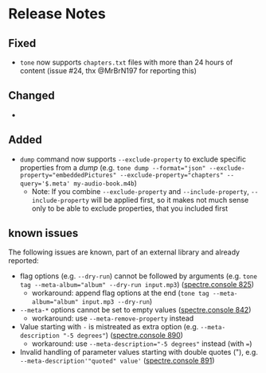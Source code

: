 # Release Notes

## Fixed

- `tone` now supports `chapters.txt` files with more than 24 hours of content (issue #24, thx @MrBrN197 for reporting this)

## Changed

- 

## Added

- `dump` command now supports `--exclude-property` to exclude specific properties from a *dump* (e.g. `tone dump --format="json" --exclude-property="embeddedPictures" --exclude-property="chapters" --query='$.meta' my-audio-book.m4b`)
  - Note: If you combine `--exclude-property` and `--include-property`, `--include-property` will be applied first, so it makes not much sense only to be able to exclude properties, that you included first

## known issues

The following issues are known, part of an external library and already reported:

- flag options (e.g. `--dry-run`) cannot be followed by arguments (e.g. `tone tag --meta-album="album" --dry-run input.mp3`) ([spectre.console 825])
  - workaround: append flag options at the end (`tone tag --meta-album="album" input.mp3 --dry-run`)
- `--meta-*` options cannot be set to empty values ([spectre.console 842])
  - workaround: use `--meta-remove-property` instead
- Value starting with `-` is mistreated as extra option (e.g. `--meta-description "-5 degrees"`)  ([spectre.console 890])
  - workaround: use `--meta-description="-5 degrees"` instead (with `=`)
- Invalid handling of parameter values starting with double quotes ("), e.g. `--meta-description'"quoted" value'` ([spectre.console 891])

[spectre.console 825]: https://github.com/spectreconsole/spectre.console/issues/825
[spectre.console 842]: https://github.com/spectreconsole/spectre.console/issues/842
[spectre.console 890]: https://github.com/spectreconsole/spectre.console/issues/890
[spectre.console 891]: https://github.com/spectreconsole/spectre.console/issues/891
[atldotnet 155]: https://github.com/Zeugma440/atldotnet/issues/155
